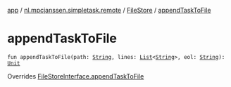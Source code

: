 [app](../../index.md) / [nl.mpcjanssen.simpletask.remote](../index.md) / [FileStore](index.md) / [appendTaskToFile](.)

# appendTaskToFile

`fun appendTaskToFile(path: `[`String`](https://kotlinlang.org/api/latest/jvm/stdlib/kotlin/-string/index.html)`, lines: `[`List`](https://kotlinlang.org/api/latest/jvm/stdlib/kotlin.collections/-list/index.html)`<`[`String`](https://kotlinlang.org/api/latest/jvm/stdlib/kotlin/-string/index.html)`>, eol: `[`String`](https://kotlinlang.org/api/latest/jvm/stdlib/kotlin/-string/index.html)`): `[`Unit`](https://kotlinlang.org/api/latest/jvm/stdlib/kotlin/-unit/index.html)

Overrides [FileStoreInterface.appendTaskToFile](../-file-store-interface/append-task-to-file.md)

